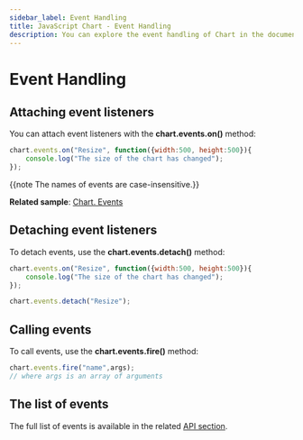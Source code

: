 ```yaml
---
sidebar_label: Event Handling
title: JavaScript Chart - Event Handling 
description: You can explore the event handling of Chart in the documentation of the DHTMLX JavaScript UI library. Browse developer guides and API reference, try out code examples and live demos, and download a free 30-day evaluation version of DHTMLX Suite 7.
---
```


# Event Handling

## Attaching event listeners

You can attach event listeners with the **chart.events.on()** method:

~~~js
chart.events.on("Resize", function({width:500, height:500}){
    console.log("The size of the chart has changed");
});
~~~

{{note The names of events are case-insensitive.}}

**Related sample**: [Chart. Events](https://snippet.dhtmlx.com/a1b9yfwo)

## Detaching event listeners

To detach events, use the **chart.events.detach()** method:

~~~js
chart.events.on("Resize", function({width:500, height:500}){
    console.log("The size of the chart has changed");
});

chart.events.detach("Resize");
~~~

## Calling events

To call events, use the **chart.events.fire()** method:

~~~js
chart.events.fire("name",args);
// where args is an array of arguments
~~~

## The list of events

The full list of events is available in the related [API section](chart/api/api_overview.md#events).
